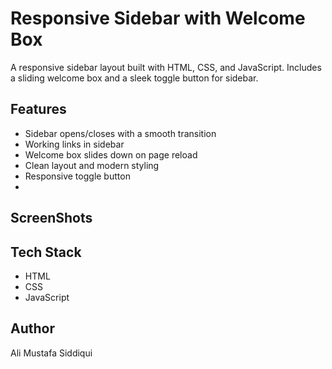 # Responsive Sidebar with Welcome Box

A responsive sidebar layout built with HTML, CSS, and JavaScript. Includes a sliding welcome box and a sleek toggle button for sidebar.

## Features
- Sidebar opens/closes with a smooth transition
- Working links in sidebar
- Welcome box slides down on page reload
- Clean layout and modern styling
- Responsive toggle button
- 
## ScreenShots
   

## Tech Stack
- HTML
- CSS
- JavaScript

## Author
Ali Mustafa Siddiqui
